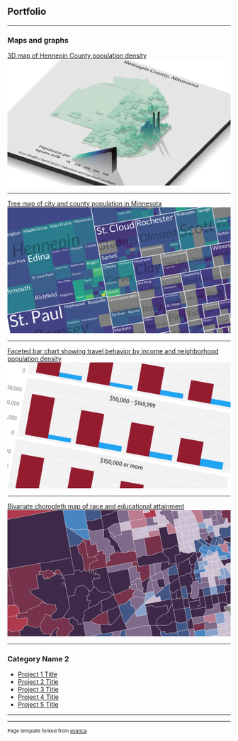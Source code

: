 ## Portfolio

---

### Maps and graphs 


[3D map of Hennepin County population density](https://github.com/scottdshaffer/3d-hennepin-map)
<img src="images/3d_thumbnail2.png"/>

---
[Tree map of city and county population in Minnesota](/pdf/sample_presentation.pdf)
<img src="images/chart1_treemap_2.png"/>

---
[Faceted bar chart showing travel behavior by income and neighborhood population density](https://github.com/scottdshaffer/nhts_summary)
<img src="images/nhts_thumbnail.png">

---
[Bivariate choropleth map of race and educational attainment](https://github.com/scottdshaffer/bivariate-choropleth)
<img src="images/chart15_bivariate_2.png"/>

---

### Category Name 2

- [Project 1 Title](http://example.com/)
- [Project 2 Title](http://example.com/)
- [Project 3 Title](http://example.com/)
- [Project 4 Title](http://example.com/)
- [Project 5 Title](http://example.com/)

---




---
<p style="font-size:11px">Page template forked from <a href="https://github.com/evanca/quick-portfolio">evanca</a></p>
<!-- Remove above link if you don't want to attibute -->
